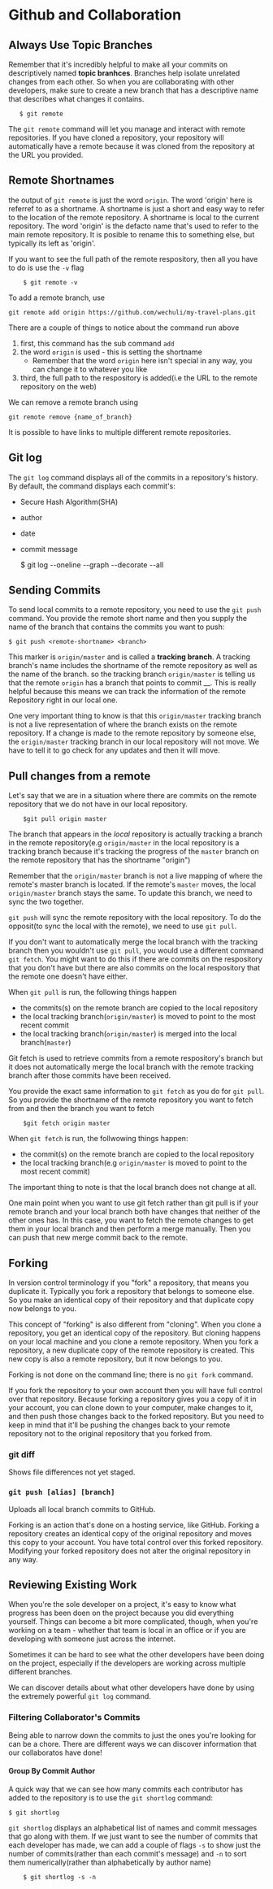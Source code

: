 # Github and Collaboration

## Always Use Topic Branches

Remember that it's incredibly helpful to make all your commits on descriptively named **topic branhces**. Branches help isolate unrelated changes from each other. So when you are collaborating with other developers, make sure to create a new branch that has a descriptive name that describes what changes it contains.

       $ git remote

The `git remote` command will let you manage and interact with remote repositories. If you have cloned a repository, your repository will automatically have a remote because it was cloned from the repository at the URL you provided.

## Remote Shortnames

the output of `git remote` is just the word `origin`. The word 'origin' here is referref to as a shortname. A shortname is just a short and easy way to refer to the location of the remote repository. A shortname is local to the current repository. The word 'origin' is the defacto name that's used to refer to the main remote repository. It is posible to rename this to something else, but typically its left as 'origin'.

If you want to see the full path of the remote respository, then all you have to do is use the `-v` flag

        $ git remote -v

To add a remote branch, use

    git remote add origin https://github.com/wechuli/my-travel-plans.git

There are a couple of things to notice about the command run above

1. first, this command has the sub command `add`
2. the word `origin` is used - this is setting the shortname
   - Remember that the word `origin` here isn't special in any way, you can change it to whatever you like
3. third, the full path to the respository is added(i.e the URL to the remote repository on the web)

We can remove a remote branch using

    git remote remove {name_of_branch}

It is possible to have links to multiple different remote repositories.

## Git log

The `git log` command displays all of the commits in a repository's history. By default, the command displays each commit's:

- Secure Hash Algorithm(SHA)
- author
- date
- commit message

  \$ git log --oneline --graph --decorate --all

## Sending Commits

To send local commits to a remote repository, you need to use the `git push` command. You provide the remote short name and then you supply the name of the branch that contains the commits you want to push:

    $ git push <remote-shortname> <branch>

This marker is `origin/master` and is called a **tracking branch**. A tracking branch's name includes the shortname of the remote repository as well as the name of the branch. so the tracking branch `origin/master` is telling us that the remote `origin` has a branch that points to commit \_\_. This is really helpful because this means we can track the information of the remote Repository right in our local one.

One very important thing to know is that this `origin/master` tracking branch is not a live representation of where the branch exists on the remote repository. If a change is made to the remote repository by someone else, the `origin/master` tracking branch in our local repository will not move. We have to tell it to go check for any updates and then it will move.

## Pull changes from a remote

Let's say that we are in a situation where there are commits on the remote repository that we do not have in our local repository.

        $git pull origin master

The branch that appears in the _local_ repository is actually tracking a branch in the remote repository(e.g `origin/master` in the local repository is a tracking branch because it's tracking the progress of the `master` branch on the remote repository that has the shortname "origin")

Remember that the `origin/master` branch is not a live mapping of where the remote's master branch is located. If the remote's `master` moves, the local `origin/master` branch stays the same. To update this branch, we need to sync the two together.

`git push` will sync the remote repository with the local repository. To do the opposit(to sync the local with the remote), we need to use `git pull`.

If you don't want to automatically merge the local branch with the tracking branch then you wouldn't use `git pull`, you would use a different command `git fetch`. You might want to do this if there are commits on the respository that you don't have but there are also commits on the local respository that the remote one doesn't have either.

When `git pull` is run, the following things happen

- the commits(s) on the remote branch are copied to the local repository
- the local tracking branch(`origin/master`) is moved to point to the most recent commit
- the local tracking branch(`origin/master`) is merged into the local branch(`master`)

Git fetch is used to retrieve commits from a remote respository's branch but it does not automatically merge the local branch with the remote tracking branch after those commits have been received.

You provide the exact same information to `git fetch` as you do for `git pull`. So you provide the shortname of the remote repository you want to fetch from and then the branch you want to fetch

        $git fetch origin master

When `git fetch` is run, the follwowing things happen:

- the commit(s) on the remote branch are copied to the local repository
- the local tracking branch(e.g `origin/master` is moved to point to the most recent commit)

The important thing to note is that the local branch does not change at all.

One main point when you want to use git fetch rather than git pull is if your remote branch and your local branch both have changes that neither of the other ones has. In this case, you want to fetch the remote changes to get them in your local branch and then perform a merge manually. Then you can push that new merge commit back to the remote.

## Forking

In version control terminology if you "fork" a repository, that means you duplicate it. Typically you fork a repository that belongs to someone else. So you make an identical copy of their repository and that duplicate copy now belongs to you.

This concept of "forking" is also different from "cloning". When you clone a repository, you get an identical copy of the repository. But cloning happens on your local machine and you clone a remote repository. When you fork a repository, a new duplicate copy of the remote repository is created. This new copy is also a remote repository, but it now belongs to you.

Forking is not done on the command line; there is no `git fork` command.

If you fork the repository to your own account then you will have full control over that repository. Because forking a repository gives you a copy of it in your account, you can clone down to your computer, make changes to it, and then push those changes back to the forked repository. But you need to keep in mind that it'll be pushing the changes back to your remote repository not to the original repository that you forked from.

### git diff

Shows file differences not yet staged.

### `git push [alias] [branch]`

Uploads all local branch commits to GitHub.

Forking is an action that's done on a hosting service, like GitHub. Forking a repository creates an identical copy of the original repository and moves this copy to your account. You have total control over this forked repository. Modifying your forked repository does not alter the original repository in any way.

## Reviewing Existing Work

When you're the sole developer on a project, it's easy to know what progress has been doen on the project because you did everything yourself. Things can become a bit more complicated, though, when you're working on a team - whether that team is local in an office or if you are developing with someone just across the internet.

Sometimes it can be hard to see what the other developers have been doing on the project, especially if the developers are working across multiple different branches.

We can discover details about what other developers have done by using the extremely powerful `git log` command.

### Filtering Collaborator's Commits

Being able to narrow down the commits to just the ones you're looking for can be a chore. There are different ways we can discover information that our collaboratos have done!

#### Group By Commit Author

A quick way that we can see how many commits each contributor has added to the repository is to use the `git shortlog` command:

    $ git shortlog

`git shortlog` displays an alphabetical list of names and commit messages that go along with them. If we just want to see the number of commits that each developer has made, we can add a couple of flags `-s` to show just the number of commits(rather than each commit's message) and `-n` to sort them numerically(rather than alphabetically by author name)

        $ git shortlog -s -n
